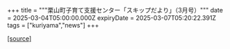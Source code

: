 +++
title = """栗山町子育て支援センター「スキップだより」（3月号）"""
date = 2025-03-04T05:00:00.000Z
expiryDate = 2025-03-07T05:20:22.391Z
tags = ["kuriyama","news"]
+++


[[source]](https://www.town.kuriyama.hokkaido.jp/soshiki/39/27865.html)
